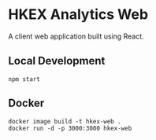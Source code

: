 
# HKEX Analytics Web

A client web application built using React.

## Local Development

```shell
npm start
```

## Docker

```shell
docker image build -t hkex-web .
docker run -d -p 3000:3000 hkex-web
```